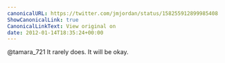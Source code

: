 ```yaml
---
canonicalURL: https://twitter.com/jmjordan/status/158255912899985408
ShowCanonicalLink: true
CanonicalLinkText: View original on
date: 2012-01-14T18:35:24+00:00
---
```

@tamara_721 It rarely does. It will be okay.